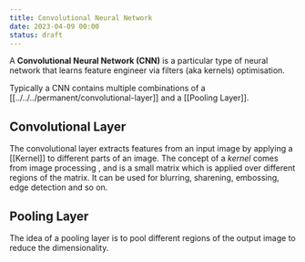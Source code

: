 ```yaml
---
title: Convolutional Neural Network
date: 2023-04-09 00:00
status: draft
---
```


A **Convolutional Neural Network (CNN)** is a particular type of neural network that learns feature engineer via filters (aka kernels) optimisation.

Typically a CNN contains multiple combinations of a [[../../../permanent/convolutional-layer]] and a [[Pooling Layer]].

## Convolutional Layer

The convolutional layer extracts features from an input image by applying a [[Kernel]] to different parts of an image. The concept of a *kernel* comes from image processing , and is a small matrix which is applied over different regions of the matrix. It can be used for blurring, sharening, embossing, edge detection and so on.

## Pooling Layer

The idea of a pooling layer is to pool different regions of the output image to reduce the dimensionality.
